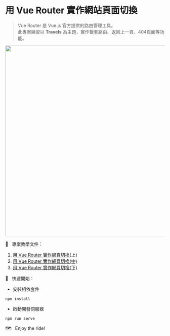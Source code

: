 # 用 Vue Router 實作網站頁面切換
> Vue Router 是 Vue.js 官方提供的路由管理工具。<br>
> 此專案練習以 **Travels** 為主題，實作籤套路由、返回上一頁、404頁面等功能。<br>

<img src="https://user-images.githubusercontent.com/85614151/145316032-f56a9a47-c19f-430d-abad-78c93f37b7a3.gif" width=600>

📝 &nbsp; 專案教學文件：
1. [用 Vue Router 實作網頁切換(上)](https://jacychu.medium.com/%E7%94%A8-vue-router-%E5%AF%A6%E4%BD%9C%E7%B6%B2%E9%A0%81%E5%88%87%E6%8F%9B-%E4%B8%8A-7caf532e685f)
2. [用 Vue Router 實作網頁切換(中)](https://jacychu.medium.com/%E7%94%A8-vue-router-%E5%AF%A6%E4%BD%9C%E7%B6%B2%E9%A0%81%E5%88%87%E6%8F%9B-%E4%B8%AD-712363e2a1f8)
3. [用 Vue Router 實作網頁切換(下)](https://jacychu.medium.com/%E7%94%A8-vue-router-%E5%AF%A6%E4%BD%9C%E7%B6%B2%E9%A0%81%E5%88%87%E6%8F%9B-%E4%B8%8B-3b69df354df3)

🚀 &nbsp; 快速開始：<br>
- 安裝相依套件
```
npm install
```
- 啟動開發伺服器
```
npm run serve
```

🗺 &nbsp; Enjoy the ride!

